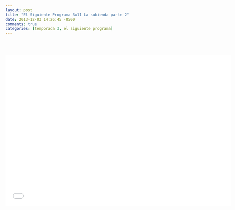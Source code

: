 ```yaml
---
layout: post
title: "El Siguiente Programa 3x11 La subienda parte 2"
date: 2013-12-03 14:26:45 -0500
comments: true
categories: [temporada 3, el siguiente programa]
---
```

<div align="center">

<br></br>
<iframe width="720" height="480" src="//www.youtube.com/embed/Was0lic4Ggo" frameborder="0" allowfullscreen></iframe>
</div>
